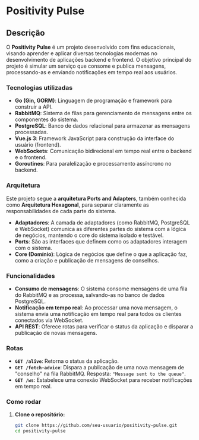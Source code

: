 # Positivity Pulse

## Descrição

O **Positivity Pulse** é um projeto desenvolvido com fins educacionais, visando aprender e aplicar diversas tecnologias modernas no desenvolvimento de aplicações backend e frontend. O objetivo principal do projeto é simular um serviço que consome e publica mensagens, processando-as e enviando notificações em tempo real aos usuários.

### Tecnologias utilizadas

- **Go (Gin, GORM)**: Linguagem de programação e framework para construir a API.
- **RabbitMQ**: Sistema de filas para gerenciamento de mensagens entre os componentes do sistema.
- **PostgreSQL**: Banco de dados relacional para armazenar as mensagens processadas.
- **Vue.js 3**: Framework JavaScript para construção da interface do usuário (frontend).
- **WebSockets**: Comunicação bidirecional em tempo real entre o backend e o frontend.
- **Goroutines**: Para paralelização e processamento assíncrono no backend.

### Arquitetura

Este projeto segue a **arquitetura Ports and Adapters**, também conhecida como **Arquitetura Hexagonal**, para separar claramente as responsabilidades de cada parte do sistema.

- **Adaptadores**: A camada de adaptadores (como RabbitMQ, PostgreSQL e WebSocket) comunica as diferentes partes do sistema com a lógica de negócios, mantendo o core do sistema isolado e testável.
- **Ports**: São as interfaces que definem como os adaptadores interagem com o sistema.
- **Core (Domínio)**: Lógica de negócios que define o que a aplicação faz, como a criação e publicação de mensagens de conselhos.

### Funcionalidades

- **Consumo de mensagens**: O sistema consome mensagens de uma fila do RabbitMQ e as processa, salvando-as no banco de dados PostgreSQL.
- **Notificação em tempo real**: Ao processar uma nova mensagem, o sistema envia uma notificação em tempo real para todos os clientes conectados via WebSocket.
- **API REST**: Oferece rotas para verificar o status da aplicação e disparar a publicação de novas mensagens.

### Rotas

- **`GET /alive`**: Retorna o status da aplicação.
- **`GET /fetch-advice`**: Dispara a publicação de uma nova mensagem de "conselho" na fila RabbitMQ. Resposta: `"Message sent to the queue"`.
- **`GET /ws`**: Estabelece uma conexão WebSocket para receber notificações em tempo real.

### Como rodar

1. **Clone o repositório:**

   ```bash
   git clone https://github.com/seu-usuario/positivity-pulse.git
   cd positivity-pulse
